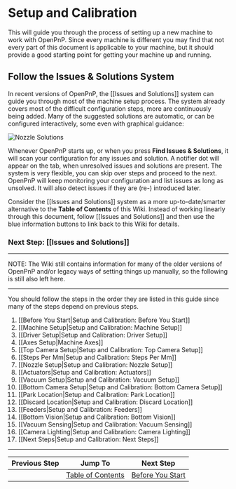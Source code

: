 # Setup and Calibration

This will guide you through the process of setting up a new machine to work with OpenPnP. Since every machine is different you may find that not every part of this document is applicable to your machine, but it should provide a good starting point for getting your machine up and running.

## Follow the Issues & Solutions System

In recent versions of OpenPnP, the [[Issues and Solutions]] system can guide you through most of the machine setup process. The system already covers most of the  difficult configuration steps, more are continuously being added. Many of the suggested solutions are automatic, or can be configured interactively, some even with graphical guidance:

![Nozzle Solutions](https://user-images.githubusercontent.com/9963310/116826397-0f971080-ab94-11eb-83a0-f00aa16103ef.png)

Whenever OpenPnP starts up, or when you press **Find Issues & Solutions**, it will scan your configuration for any issues and solution. A notifier dot will appear on the tab, when unresolved issues and solutions are present. The system is very flexible, you can skip over steps and proceed to the next. OpenPnP will keep monitoring your configuration and list issues as long as unsolved. It will also detect issues if they are (re-) introduced later.

Consider the [[Issues and Solutions]] system as a more up-to-date/smarter alternative to the **Table of Contents** of this Wiki. Instead of working linearly through this document, follow [[Issues and Solutions]] and then use the blue information buttons to link back to this Wiki for details.  

### Next Step: [[Issues and Solutions]]

___
NOTE: The Wiki still contains information for many of the older versions of OpenPnP and/or legacy ways of setting things up manually, so the following is still also left here. 
___


You should follow the steps in the order they are listed in this guide since many of the steps depend on previous steps.

1. [[Before You Start|Setup and Calibration: Before You Start]]
2. [[Machine Setup|Setup and Calibration: Machine Setup]]
3. [[Driver Setup|Setup and Calibration: Driver Setup]]
4. [[Axes Setup|Machine Axes]]
5. [[Top Camera Setup|Setup and Calibration: Top Camera Setup]]
6. [[Steps Per Mm|Setup and Calibration: Steps Per Mm]]
7. [[Nozzle Setup|Setup and Calibration: Nozzle Setup]]
8. [[Actuators|Setup and Calibration: Actuators]]
9. [[Vacuum Setup|Setup and Calibration: Vacuum Setup]]
10. [[Bottom Camera Setup|Setup and Calibration: Bottom Camera Setup]]
11. [[Park Location|Setup and Calibration: Park Location]]
12. [[Discard Location|Setup and Calibration: Discard Location]]
13. [[Feeders|Setup and Calibration: Feeders]]
14. [[Bottom Vision|Setup and Calibration: Bottom Vision]]
15. [[Vacuum Sensing|Setup and Calibration: Vacuum Sensing]]
16. [[Camera Lighting|Setup and Calibration: Camera Lighting]]
17. [[Next Steps|Setup and Calibration: Next Steps]]
***

| Previous Step                 | Jump To                 | Next Step                                   |
| ----------------------------- | ----------------------- | ------------------------------------------- |
| | [Table of Contents](https://github.com/openpnp/openpnp/wiki/Setup-and-Calibration) | [Before You Start](https://github.com/openpnp/openpnp/wiki/Setup-and-Calibration%3A-Before-You-Start) |